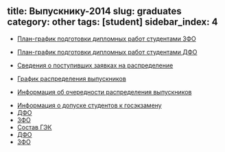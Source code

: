 title: Выпускнику-2014
slug: graduates
category: other
tags: [student]
sidebar_index: 4
---

-   [План-график подготовки дипломных работ студентами ЗФО](/files/plan_diplom.doc)
-   [План-график подготовки дипломных работ студентами ДФО](/files/plan_diplom_dfo.doc)
-   [Сведения о поступивших заявках на распределение](/files/raspred.doc)
-   [График распределения выпускников](/files/raspred_plan.doc)
-   [Информация об очередности распределения выпускников](/files/raspred_order.doc)
    <br>

    <li><a href="#" class="btn-slide2">Информация о допуске студентов к госэкзамену</a></li>
    <div id="panel2">
      <li><a href = "/files/inf_dopusk_dfo.doc">ДФО</a></li>
      <li><a href = "/files/inf_dopusk_zfo.doc">ЗФО</a></li>
    </div>
    <li><a href="#" class="btn-slide3">Состав ГЭК</a></li>
    <div id="panel3">
      <li><a href = "/files/sostav_gek_dfo.doc">ДФО</a></li>
      <li><a href = "/files/sostav_gek_zfo.doc">ЗФО</a></li>
    </div>
